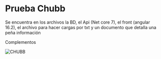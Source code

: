 
# Prueba Chubb

Se encuentra en los archivos la BD, el Api (Net core 7), el front (angular 16.2), el archivo para hacer cargas por txt y un documento que detalla una peña información

Complementos

![CHUBB](https://images.media-outreach.com/Thumb/800x418/293842/chubb_logo.jpg)